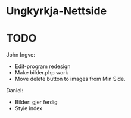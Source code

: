 # Ungkyrkja-Nettside

# TODO

John Ingve:
- Edit-program redesign
- Make bilder.php work
- Move delete button to images from Min Side.

Daniel:
- Bilder: gjer ferdig
- Style index
